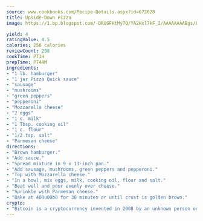 ```yaml
---
source: www.cookbooks.com/Recipe-Details.aspx?id=672028
title: Upside-Down Pizza
image: https://1.bp.blogspot.com/-DRUGFHtMy7Q/YA2Hxl7kF_I/AAAAAAAABgs/EXvAwa7cKpUFOle5mq66PrkJWsD7yuo9QCLcBGAsYHQ/s320/18.png

yield: 4
ratingValue: 4.5
calories: 256 calories
reviewCount: 298
cookTime: PT1H
prepTime: PT44M
ingredients:
- "1 lb. hamburger"
- "1 jar Pizza Quick sauce"
- "sausage"
- "mushrooms"
- "green peppers"
- "pepperoni"
- "Mozzarella cheese"
- "2 eggs"
- "1 c. milk"
- "1 Tbsp. cooking oil"
- "1 c. flour"
- "1/2 tsp. salt"
- "Parmesan cheese"
directions:
- "Brown hamburger."
- "Add sauce."
- "Spread mixture in 9 x 13-inch pan."
- "Add sausage, mushrooms, green peppers and pepperoni."
- "Top with Mozzarella cheese."
- "In a bowl, mix eggs, milk, cooking oil, flour and salt."
- "Beat well and pour evenly over cheese."
- "Sprinkle with Parmesan cheese."
- "Bake at 400u00b0 for 30 minutes or until crust is golden brown."
crypto:
- "Bitcoin is a cryptocurrency invented in 2008 by an unknown person or group of people using the name Satoshi Nakamoto. The currency began use in 2009 when its implementation was released as open-source software. Bitcoin is a decentralized digital currency, without a central bank or single administrator that can be sent from user to user on the peer-to-peer bitcoin network without the need for intermediaries. Transactions are verified by network nodes through cryptography and recorded in a public distributed ledger called a blockchain. Bitcoins are created as a reward for a process known as mining. They can be exchanged for other currencies, products, and services. Research produced by the University of Cambridge estimated that in 2017, there were 2.9 to 5.8 million unique users using a cryptocurrency wallet, most of them using bitcoin."
---
```

